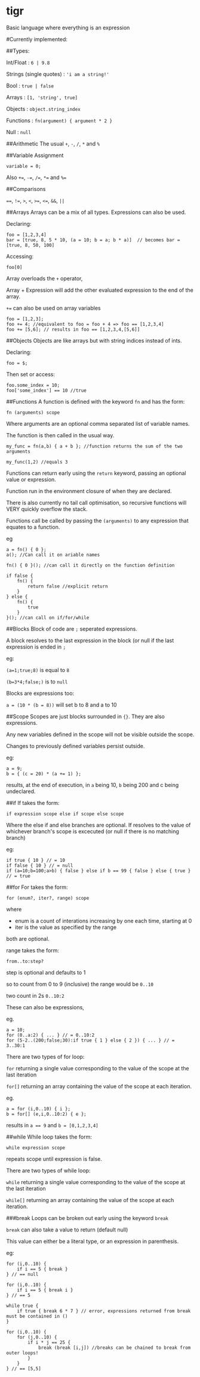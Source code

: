 # tigr
Basic language where everything is an expression

#Currently implemented:

##Types:

Int/Float : `6 | 9.8`

Strings (single quotes) : `'i am a string!'`

Bool : `true | false`

Arrays : `[1, 'string', true]`

Objects : `object.string_index`

Functions : `fn(argument) { argument * 2 }`

Null : `null`

##Arithmetic
The usual `+`, `-`, `/`, `*` and `%`

##Variable Assignment

`variable = 0;`

Also `+=`, `-=`, `/=`, `*=` and `%=`

##Comparisons

`==`, `!=`, `>`, `<`, `>=`, `<=`, `&&`, `||`

##Arrays
Arrays can be a mix of all types. Expressions can also be used.

Declaring:

```
foo = [1,2,3,4]
bar = [true, 8, 5 * 10, (a = 10; b = a; b * a)]  // becomes bar = [true, 8, 50, 100]
```

Accessing:

`foo[0]`

Array overloads the `+` operator,

Array + Expression will add the other evaluated expression to the end of the array.

`+=` can also be used on array variables

```
foo = [1,2,3];
foo += 4; //equivalent to foo = foo + 4 => foo == [1,2,3,4]
foo += [5,6]; // results in foo == [1,2,3,4,[5,6]]
```

##Objects
Objects are like arrays but with string indices instead of ints.

Declaring:

```
foo = $;
```

Then set or access:

```
foo.some_index = 10;
foo['some_index'] == 10 //true
```

##Functions
A function is defined with the keyword `fn` and has the form:

`fn (arguments) scope`

Where arguments are an optional comma separated list of variable names.

The function is then called in the usual way.

```
my_func = fn(a,b) { a + b }; //function returns the sum of the two arguments

my_func(1,2) //equals 3
```

Functions can return early using the `return` keyword, passing an optional value or expression.

Function run in the environment closure of when they are declared.

There is also currently no tail call optimisation, so recursive functions will VERY quickly overflow the stack.

Functions call be called by passing the `(arguments)` to any expression that equates to a function.

eg

```
a = fn() { 0 };
a(); //Can call it on ariable names

fn() { 0 }(); //can call it directly on the function definition

if false {
    fn() {
        return false //explicit return
    }
} else {
    fn() {
        true
    }
}(); //can call on if/for/while
```

##Blocks
Block of code are `;` seperated expressions.

A block resolves to the last expression in the block (or null if the last expression is ended in `;`

eg:

`(a=1;true;8)` is equal to `8`

`(b=3*4;false;)` is to `null`

Blocks are expressions too:

`a = (10 * (b = 8))` will set b to 8 and a to 10

##Scope
Scopes are just blocks surrounded in `{}`. They are also expressions.

Any new variables defined in the scope will not be visible outside the scope.

Changes to previously defined variables persist outside.

eg:

```
a = 9;
b = { (c = 20) * (a += 1) };
```

results, at the end of execution, in `a` being 10, `b` being 200 and c being undeclared.

##if
If takes the form:

`if expression scope else if scope else scope`

Where the else if and else branches are optional.
If resolves to the value of whichever branch's scope is excecuted (or null if there is no matching branch)

eg:

```
if true { 10 } // = 10
if false { 10 } // = null
if (a=10;b=100;a>b) { false } else if b == 99 { false } else { true } // = true
```
##for
For takes the form:

`for (enum?, iter?, range) scope`

where
- enum is a count of interations increasing by one each time, starting at 0
- iter is the value as specified by the range

both are optional.

range takes the form:

`from..to:step?`

step is optional and defaults to 1

so to count from 0 to 9 (inclusive) the range would be `0..10`

two count in 2s `0..10:2`

These can also be expressions, 

eg. 
```
a = 10; 
for (0..a:2) { ... } // = 0..10:2
for (5-2..(200;false;30):if true { 1 } else { 2 }) { ... } // = 3..30:1
```

There are two types of for loop:

`for` returning a single value corresponding to the value of the scope at the last iteration

`for[]` returning an array containing the value of the scope at each iteration.

eg.

```
a = for (i,0..10) { i };
b = for[] (e,i,0..10:2) { e };
```

results in `a == 9` and `b = [0,1,2,3,4]`

##while
While loop takes the form:

`while expression scope`

repeats scope until expression is false.

There are two types of while loop:

`while` returning a single value corresponding to the value of the scope at the last iteration

`while[]` returning an array containing the value of the scope at each iteration.

###break
Loops can be broken out early using the keyword ``break``

`break` can also take a value to return (default null)

This value can either be a literal type, or an expression in parenthesis.

eg:

```
for (i,0..10) {
    if i == 5 { break }
} // == null

for (i,0..10) {
    if i == 5 { break i }
} // == 5

while true {
    if true { break 6 * 7 } // error, expressions returned from break must be contained in ()
}

for (i,0..10) {
    for (j,0..10) {
        if i * j == 25 {
            break (break [i,j]) //breaks can be chained to break from outer loops!
        }
    }
} // == [5,5]
```
